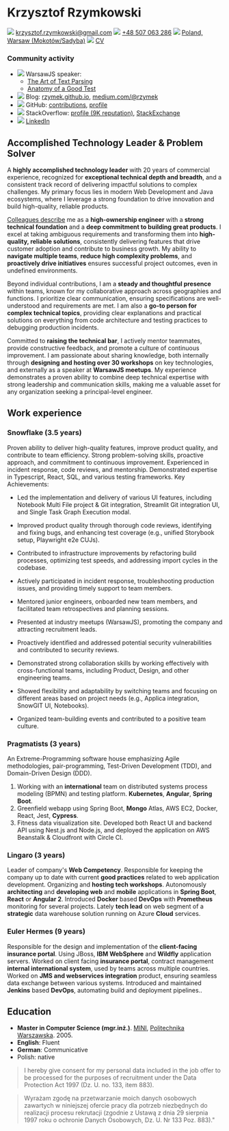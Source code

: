 # Krzysztof Rzymkowski
![](https://fonts.gstatic.com/s/i/materialiconsoutlined/email/v1/24px.svg)  [krzysztof.rzymkowski@gmail.com](mailto:krzysztof.rzymkowski@gmail.com)
![](https://fonts.gstatic.com/s/i/materialiconsoutlined/phone_android/v1/24px.svg) [+48 507 063 286](tel:+48507063286)
![](https://fonts.gstatic.com/s/i/materialiconsoutlined/map/v1/24px.svg) [Poland, Warsaw (Mokotów/Sadyba)](http://goo.gl/maps/TQ5c6 )
![](https://fonts.gstatic.com/s/i/materialiconsoutlined/contact_page/v1/24px.svg) [CV](https://gist.github.com/rzymek/571d5a54fe5f40515488)

### Community activity
<!--Icons from https://iconmonstr.com/ -->

* ![](https://rzymek.github.io/cv/iconmonstr-video-camera-7.svg) WarsawJS speaker:
  * [The Art of Text Parsing](https://www.youtube.com/watch?v=HawMf7QpeCs)
  * [Anatomy of a Good Test](https://www.youtube.com/watch?v=AVLFjV8vUZk)
* ![](https://rzymek.github.io/cv/iconmonstr-blogger-3.svg) Blog: [rzymek.github.io](https://rzymek.github.io/), [medium.com/@rzymek](https://medium.com/@rzymek)
* ![](https://rzymek.github.io/cv/iconmonstr-github-3.svg) GitHub: [contributions](https://github.com/search?q=is%3Apr+author%3Arzymek), [profile](https://github.com/rzymek)
* ![](https://rzymek.github.io/cv/iconmonstr-stackoverflow-3.svg) StackOverflow: [profile (9K reputation)](https://stackoverflow.com/users/211205/rzymek), [StackExchange](https://stackexchange.com/users/73316/rzymek?tab=accounts)
* ![](https://rzymek.github.io/cv/iconmonstr-linkedin-3.svg) [LinkedIn](https://www.linkedin.com/in/krzysztof-rzymkowski/)

## Accomplished Technology Leader & Problem Solver

A **highly accomplished technology leader** with 20 years of commercial experience, recognized for **exceptional technical depth and breadth**, and a consistent track record of delivering impactful solutions to complex challenges. My primary focus lies in modern Web Development and Java ecosystems, where I leverage a strong foundation to drive innovation and build high-quality, reliable products.

[Colleagues describe](https://www.linkedin.com/in/krzysztof-rzymkowski/details/recommendations/?detailScreenTabIndex=0) me as a **high-ownership engineer** with a **strong technical foundation** and a **deep commitment to building great products**. I excel at taking ambiguous requirements and transforming them into **high-quality, reliable solutions**, consistently delivering features that drive customer adoption and contribute to business growth. My ability to **navigate multiple teams**, **reduce high complexity problems**, and **proactively drive initiatives** ensures successful project outcomes, even in undefined environments.

Beyond individual contributions, I am a **steady and thoughtful presence** within teams, known for my collaborative approach across geographies and functions. I prioritize clear communication, ensuring specifications are well-understood and requirements are met. I am also a **go-to person for complex technical topics**, providing clear explanations and practical solutions on everything from code architecture and testing practices to debugging production incidents.

Committed to **raising the technical bar**, I actively mentor teammates, provide constructive feedback, and promote a culture of continuous improvement. I am passionate about sharing knowledge, both internally through **designing and hosting over 30 workshops** on key technologies, and externally as a speaker at **WarsawJS meetups**. My experience demonstrates a proven ability to combine deep technical expertise with strong leadership and communication skills, making me a valuable asset for any organization seeking a principal-level engineer.

## Work experience

### Snowflake (3.5 years)

Proven ability to deliver high-quality features, improve product quality, and contribute to team efficiency. Strong problem-solving skills, proactive approach, and commitment to continuous improvement. Experienced in incident response, code reviews, and mentorship. Demonstrated expertise in Typescript, React, SQL, and various testing frameworks.
Key Achievements:
- Led the implementation and delivery of various UI features, including Notebook Multi File project & Git integration, Streamlit Git integration UI, and Single Task Graph Execution modal.
- Improved product quality through thorough code reviews, identifying and fixing bugs, and enhancing test coverage (e.g., unified Storybook setup, Playwright e2e CUJs).

- Contributed to infrastructure improvements by refactoring build processes, optimizing test speeds, and addressing import cycles in the codebase.

- Actively participated in incident response, troubleshooting production issues, and providing timely support to team members.

- Mentored junior engineers, onboarded new team members, and facilitated team retrospectives and planning sessions.

- Presented at industry meetups (WarsawJS), promoting the company and attracting recruitment leads.

- Proactively identified and addressed potential security vulnerabilities and contributed to security reviews.

- Demonstrated strong collaboration skills by working effectively with cross-functional teams, including Product, Design, and other engineering teams.

- Showed flexibility and adaptability by switching teams and focusing on different areas based on project needs (e.g., Applica integration, SnowGIT UI, Notebooks).

- Organized team-building events and contributed to a positive team culture.

### Pragmatists (3 years)

An Extreme-Programming software house emphasizing Agile methodologies, pair-programming, Test-Driven Development (TDD), and Domain-Driven Design (DDD).

1. Working with an **international** team on distributed systems process modeling (BPMN) and testing platform. **Kubernetes**, **Angular**, **Spring Boot**.
2. Greenfield webapp using Spring Boot, **Mongo** Atlas, AWS EC2, Docker, React, Jest, **Cypress**.
3. Fitness data visualization site. Developed both React UI and backend API using Nest.js and Node.js, and deployed the application on AWS Beanstalk & Cloudfront with Circle CI.

### Lingaro (3 years)
Leader of company's **Web Competency**. Responsible for keeping the company up to date with current **good practices** related to web application development. Organizing and **hosting tech workshops**.
Autonomously **architecting** and **developing web** and **mobile** applications in **Spring Boot**, **React** or **Angular 2**. Introduced **Docker** based **DevOps** with **Prometheus** monitoring for several projects.
Lately **tech lead** on web segment of a **strategic** data warehouse solution running on Azure **Cloud** services.

### Euler Hermes (9 years)
Responsible for the design and implementation of the **client-facing insurance portal**. Using JBoss, **IBM WebSphere** and **Wildfly** application servers. Worked on client facing **insurance portal**, contract management **internal international system**, used by teams across multiple countries. Worked on **JMS and webservices integration** product, ensuring seamless data exchange between various systems. Introduced and maintained **Jenkins** based **DevOps**, automating build and deployment pipelines..

## Education

* **Master in Computer Science (mgr.inż.)**. [MINI](https://mini.pw.edu.pl/), [Politechnika Warszawska](http://www.pw.edu.pl/). 2005.
* **English**: Fluent
* **German**: Communicative
* Polish: native


>I hereby give consent for my personal data included in the job offer to be processed for the purposes of recruitment under the Data Protection Act 1997 (Dz. U. no. 133, item 883).

>Wyrażam zgodę na przetwarzanie moich danych osobowych zawartych w niniejszej ofercie pracy dla potrzeb niezbędnych do realizacji procesu rekrutacji (zgodnie z Ustawą z dnia 29 sierpnia 1997 roku o ochronie Danych Osobowych, Dz. U. Nr 133 Poz. 883)."